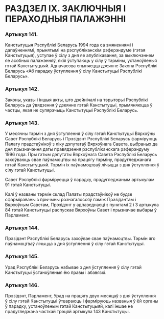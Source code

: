 # РАЗДЗЕЛ ІХ. ЗАКЛЮЧНЫЯ І ПЕРАХОДНЫЯ ПАЛАЖЭННІ

### Артыкул 141. 

Канстытуцыя Рэспублікі Беларусь 1994 года са змяненнямі і дапаўненнямі, прынятымі на рэспубліканскім рэферэндуме (гэтая Канстытуцыя), уступае ў сілу з дня яе апублікавання, за выключэннем яе асобных палажэнняў, якія ўступаюць у сілу ў тэрміны, устаноўленыя гэтай Канстытуцыяй. Адначасова спыняецца дзеянне Закона Рэспублікі Беларусь «Аб парадку ўступлення ў сілу Канстытуцыі Рэспублікі Беларусь».

### Артыкул 142.

Законы, указы і іншыя акты, што дзейнічалі на тэрыторыі Рэспублікі Беларусь да ўвядзення ў дзеянне гэтай Канстытуцыі, прымяняюцца ў частцы, якая не супярэчыць Канстытуцыі Рэспублікі Беларусь.

### Артыкул 143.

У месячны тэрмін з дня ўступлення ў сілу гэтай Канстытуцыі Вярхоўны Савет Рэспублікі Беларусь і Прэзідэнт Рэспублікі Беларусь фарміруюць Палату прадстаўнікоў з ліку дэпутатаў Вярхоўнага Савета, выбраных да дня прызначэння даты правядзення рэспубліканскага рэферэндуму 1996 года. Пры гэтым дэпутаты Вярхоўнага Савета Рэспублікі Беларусь захоўваюць свае паўнамоцтвы на працягу тэрміну, прадугледжанага гэтай Канстытуцыяй. Тэрмін іх паўнамоцтваў лічыцца з дня ўступлення ў сілу гэтай Канстытуцыі.

Савет Рэспублікі фарміруецца ў парадку, прадугледжаным артыкулам 91 гэтай Канстытуцыі.

Калі ў названы тэрмін склад Палаты прадстаўнікоў не будзе сфарміраваны з прычыны рознагалоссяў паміж Прэзідэнтам і Вярхоўным Саветам, Прэзідэнт у адпаведнасці з пунктамі 2 і 3 артыкула 84 гэтай Канстытуцыі распускае Вярхоўны Савет і прызначае выбары ў Парламент.

### Артыкул 144.

Прэзідэнт Рэспублікі Беларусь захоўвае свае паўнамоцтвы. Тэрмін яго паўнамоцтваў лічыцца з дня ўступлення ў сілу гэтай Канстытуцыі.

### Артыкул 145.

Урад Рэспублікі Беларусь набывае з дня ўступлення ў сілу гэтай Канстытуцыі ўстаноўленыя ёю правы і абавязкі.

### Артыкул 146.

Прэзідэнт, Парламент, Урад на працягу двух месяцаў з дня ўступлення ў сілу гэтай Канстытуцыі ўтвараюць і фарміруюць названыя ў ёй органы ў парадку, устаноўленым гэтай Канстытуцыяй, калі іншае не прадугледжана часткай трэцяй артыкула 143 Канстытуцыі.
